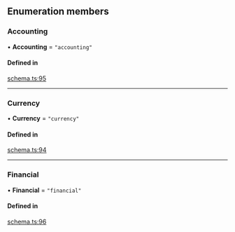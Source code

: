 ## Enumeration members

### Accounting

• **Accounting** = `"accounting"`

#### Defined in

[schema.ts:95](https://github.com/coda/packs-sdk/blob/main/schema.ts#L95)

___

### Currency

• **Currency** = `"currency"`

#### Defined in

[schema.ts:94](https://github.com/coda/packs-sdk/blob/main/schema.ts#L94)

___

### Financial

• **Financial** = `"financial"`

#### Defined in

[schema.ts:96](https://github.com/coda/packs-sdk/blob/main/schema.ts#L96)

